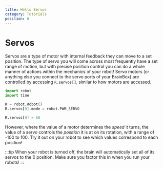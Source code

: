 ```yaml
---
title: Hello Servos
category: Tutorials
position: 6
---
```

# Servos

Servos are a type of motor with internal feedback they can move to a set position. The type of servo you will come across most frequently have a set range of motion, but with precise position control you can do a whole manner of actions within the mechanics of your robot! Servo motors (or anything else you connect to the servo ports of your BrainBox) are controlled by accessing `R.servos[]`, similar to how motors are accessed. 

```python
import robot
import time

R = robot.Robot()
R.servos[0].mode = robot.PWM_SERVO

R.servos[0] = 50
```

However, where the value of a motor determines the *speed* it turns, the value of a servo controls the *position* it is at on its rotation, with a range of -100 to 100. Try it out on your robot to see which values correspond to each position!

:::tip
When your robot is turned off, the brain will automatically set all of its servos to the 0 position. Make sure you factor this in when you run your robots!
:::


